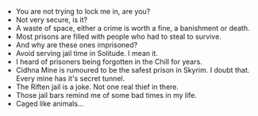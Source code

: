 - You are not trying to lock me in, are you?
- Not very secure, is it?
- A waste of space, either a crime is worth a fine, a banishment or death.
- Most prisons are filled with people who had to steal to survive.
- And why are these ones imprisoned?
- Avoid serving jail time in Solitude. I mean it.
- I heard of prisoners being forgotten in the Chill for years.
- Cidhna Mine is rumoured to be the safest prison in Skyrim. I doubt that. Every mine has it's secret tunnel.
- The Riften jail is a joke. Not one real thief in there.
- Those jail bars remind me of some bad times in my life.
- Caged like animals...

